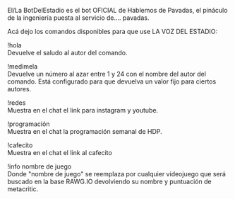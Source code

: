 El/La BotDelEstadio es el bot OFICIAL de Hablemos de Pavadas, el pináculo de la ingeniería puesta al servicio de.... pavadas.

Acá dejo los comandos disponibles para que use LA VOZ DEL ESTADIO:

!hola  
Devuelve el saludo al autor del comando.

!medimela  
Devuelve un número al azar entre 1 y 24 con el nombre del autor del comando.
Está configurado para que devuelva un valor fijo para ciertos autores.

!redes  
Muestra en el chat el link para instagram y youtube.

!programación  
Muestra en el chat la programación semanal de HDP.

!cafecito  
Muestra en el chat el link al cafecito

!info nombre de juego  
Donde "nombre de juego" se reemplaza por cualquier videojuego que será buscado en la base RAWG.IO devolviendo su nombre y puntuación de metacritic.

